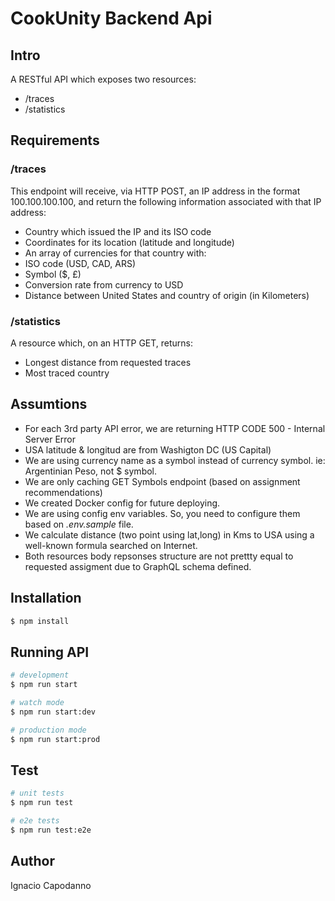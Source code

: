# CookUnity Backend Api

## Intro

A RESTful API which exposes two resources:
- /traces
- /statistics

## Requirements

### /traces
This endpoint will receive, via HTTP POST, an IP address in the format 100.100.100.100, and return the following information associated with that IP address:
- Country which issued the IP and its ISO code
- Coordinates for its location (latitude and longitude)
- An array of currencies for that country with:
- ISO code (USD, CAD, ARS)
- Symbol ($, £)
- Conversion rate from currency to USD
- Distance between United States and country of origin (in Kilometers)

### /statistics
A resource which, on an HTTP GET, returns:
- Longest distance from requested traces
- Most traced country

## Assumtions

- For each 3rd party API error, we are returning HTTP CODE 500 - Internal Server Error
- USA latitude & longitud are from Washigton DC (US Capital)
- We are using currency name as a symbol instead of currency symbol. ie: Argentinian Peso, not $ symbol.
- We are only caching GET Symbols endpoint (based on assignment recommendations)
- We created Docker config for future deploying.
- We are using config env variables. So, you need to configure them based on *.env.sample* file.
- We calculate distance (two point using lat,long) in Kms to USA using a well-known formula searched on Internet.
- Both resources body repsonses structure are not prettty equal to requested assigment due to GraphQL schema defined.

## Installation

```bash
$ npm install
```

## Running API

```bash
# development
$ npm run start

# watch mode
$ npm run start:dev

# production mode
$ npm run start:prod
```

## Test

```bash
# unit tests
$ npm run test

# e2e tests
$ npm run test:e2e
```

## Author

  Ignacio Capodanno
